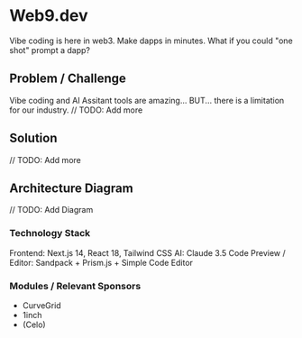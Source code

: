 # Web9.dev

Vibe coding is here in web3. Make dapps in minutes. What if you could "one shot" prompt a dapp?

## Problem / Challenge

Vibe coding and AI Assitant tools are amazing... BUT... there is a limitation for our industry.
// TODO: Add more

## Solution

// TODO: Add more

## Architecture Diagram

// TODO: Add Diagram

### Technology Stack

Frontend: Next.js 14, React 18, Tailwind CSS
AI: Claude 3.5
Code Preview / Editor: Sandpack + Prism.js + Simple Code Editor

### Modules / Relevant Sponsors

- CurveGrid
- 1inch
- (Celo)
